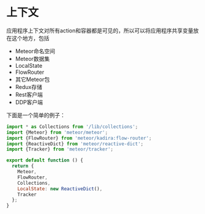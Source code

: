 # 上下文

应用程序上下文对所有action和容器都是可见的，所以可以将应用程序共享变量放在这个地方，包括

* Meteor命名空间
* Meteor数据集
* LocalState
* FlowRouter
* 其它Meteor包
* Redux存储
* Rest客户端
* DDP客户端

下面是一个简单的例子：

```js
import * as Collections from '/lib/collections';
import {Meteor} from 'meteor/meteor';
import {FlowRouter} from 'meteor/kadira:flow-router';
import {ReactiveDict} from 'meteor/reactive-dict';
import {Tracker} from 'meteor/tracker';

export default function () {
  return {
    Meteor,
    FlowRouter,
    Collections,
    LocalState: new ReactiveDict(),
    Tracker
  };
}
```
